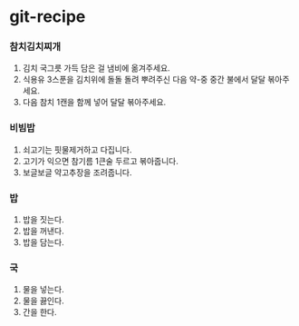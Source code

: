 # git-recipe

### 참치김치찌개

1)  김치 국그릇 가득 담은 걸 냄비에 옮겨주세요.
2) 식용유 3스푼을 김치위에 돌돌 돌려 뿌려주신 다음 약-중 중간 불에서 달달 볶아주세요.
3) 다음 참치 1캔을 함께 넣어 달달 볶아주세요.

### 비빔밥

1) 쇠고기는 핏물제거하고 다집니다.
2) 고기가 익으면 참기름 1큰술 두르고 볶아줍니다.
3) 보글보글 약고추장을 조려줍니다.

### 밥

1) 밥을 짓는다.
2) 밥을 꺼낸다.
3) 밥을 담는다.

### 국
1) 물을 넣는다.
2) 물을 끓인다.
3) 간을 한다.